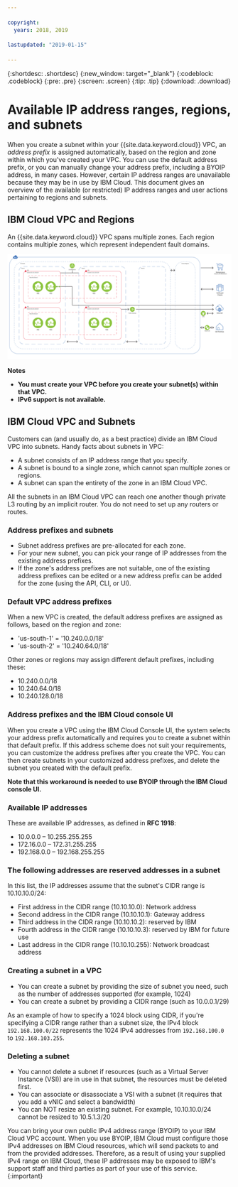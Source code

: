 ```yaml
---

copyright:
  years: 2018, 2019
  
lastupdated: "2019-01-15"

---
```


{:shortdesc: .shortdesc}
{:new_window: target="_blank"}
{:codeblock: .codeblock}
{:pre: .pre}
{:screen: .screen}
{:tip: .tip}
{:download: .download}

# Available IP address ranges, regions, and subnets 

When you create a subnet within your {{site.data.keyword.cloud}} VPC, an _address prefix_ is assigned automatically, based on the region and zone within which you've created your VPC. You can use the default address prefix, or you can manually change your address prefix, including a BYOIP address, in many cases. However, certain IP address ranges are unavailable because they may be in use by IBM Cloud. This document gives an overview of the available (or restricted) IP address ranges and user actions pertaining to regions and subnets. 

## IBM Cloud VPC and Regions

An {{site.data.keyword.cloud}} VPC spans multiple zones. Each region contains multiple zones, which represent independent fault domains.

![IBM Cloud VPC](images/vpc-experience.png)


**Notes**

 * **You must create your VPC before you create your subnet(s) within that VPC.**
 * **IPv6 support is not available.**

## IBM Cloud VPC and Subnets

Customers can (and usually do, as a best practice) divide an IBM Cloud VPC into subnets. Handy facts about subnets in VPC:

* A subnet consists of an IP address range that you specify. 
* A subnet is bound to a single zone, which cannot span multiple zones or regions.
* A subnet can span the entirety of the zone in an IBM Cloud VPC. 

All the subnets in an IBM Cloud VPC can reach one another though private L3 routing by an implicit router. You do not need to set up any routers or routes.

### Address prefixes and subnets

 * Subnet address prefixes are pre-allocated for each zone.
 * For your new subnet, you can pick your range of IP addresses from the existing address prefixes.
 * If the zone's address prefixes are not suitable, one of the existing address prefixes can be edited or a new address prefix can be added for the zone (using the API, CLI, or UI).
 
### Default VPC address prefixes
 
When a new VPC is created, the default address prefixes are assigned as follows, based on the region and zone:
 
* 'us-south-1' = '10.240.0.0/18'
* 'us-south-2' = '10.240.64.0/18'

Other zones or regions may assign different default prefixes, including these:
 
 * 10.240.0.0/18
 * 10.240.64.0/18
 * 10.240.128.0/18
 
### Address prefixes and the IBM Cloud console UI
 
When you create a VPC using the IBM Cloud Console UI, the system selects your address prefix automatically and requires you to create a  subnet within that default prefix. If this address scheme does not suit your requirements, you can customize the address prefixes after you create the VPC. You can then create subnets in your customized address prefixes, and delete the subnet you created with the default prefix.
 
**Note that this workaround is needed to use BYOIP through the IBM Cloud console UI.**

### Available IP addresses

These are available IP addresses, as defined in **RFC 1918**:

 * 10.0.0.0 – 10.255.255.255
 * 172.16.0.0 – 172.31.255.255
 * 192.168.0.0 – 192.168.255.255

### The following addresses are reserved addresses in a subnet

In this list, the IP addresses assume that the subnet's CIDR range is 10.10.10.0/24:

  * First address in the CIDR range (10.10.10.0): Network address
  * Second address in the CIDR range (10.10.10.1): Gateway address
  * Third address in the CIDR range (10.10.10.2): reserved by IBM
  * Fourth address in the CIDR range (10.10.10.3): reserved by IBM for future use
  * Last address in the CIDR range (10.10.10.255): Network broadcast address

### Creating a subnet in a VPC
  * You can create a subnet by providing the size of subnet you need, such as the number of addresses supported (for example, 1024)
  * You can create a subnet by providing a CIDR range (such as 10.0.0.1/29)

As an example of how to specify a 1024 block using CIDR, if you're specifying a CIDR range rather than a subnet size, the IPv4 block `192.168.100.0/22` represents the 1024 IPv4 addresses from `192.168.100.0` to `192.168.103.255`.

### Deleting a subnet
  * You cannot delete a subnet if resources (such as a Virtual Server Instance (VSI)) are in use in that subnet, the resources must be deleted first.
  * You can associate or disassociate a VSI with a subnet (it requires that you add a vNIC and select a bandwidth)
  * You can NOT resize an existing subnet. For example, 10.10.10.0/24 cannot be resized to 10.5.1.3/20

You can bring your own public IPv4 address range (BYOIP) to your IBM Cloud VPC account. When you use BYOIP, IBM Cloud must configure those IPv4 addresses on IBM Cloud resources, which will send packets to and from the provided addresses. Therefore, as a result of using your supplied IPv4 range on IBM Cloud, these IP addresses may be exposed to IBM's support staff and third parties as part of your use of this service.
{:important}
